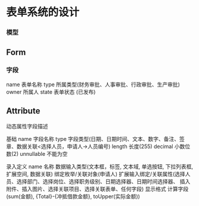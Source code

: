 表单系统的设计
============

### 模型

## Form

### 字段

name 表单名称
type 所属类型(财务审批、人事审批、行政审批、生产审批)
owner 所属人
state 表单状态 (已发布)

## Attribute

动态属性字段描述

基础
name 字段名称
type 字段类型(日期、日期时间、文本、数字、备注、签章、数据关联<选择人员，申请人->人员编号)
length 长度(255)
decimal 小数位数(2)
unnullable 不能为空

录入定义
name 名称
数据输入类型(文本框，标签, 文本域, 单选按钮, 下拉列表框, 扩展空间, 数据关联)
绑定枚举/关联对象(申请人)
扩展输入绑定/关联属性(选择人员、选择部门、选择岗位、选择职务级别、日期选择器、日期时间选择器、
插入附件、插入图片、选择关联项目、选择关联表单、任何字段)
显示格式
计算字段(sum(金额), {Total}-{冲抵借款金额}, toUpper(实际金额))
